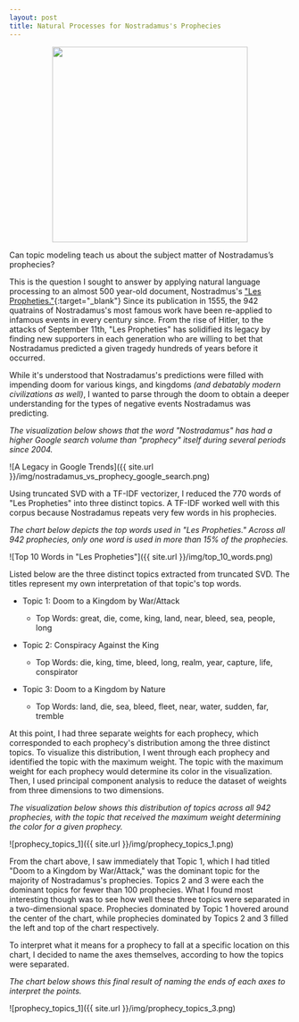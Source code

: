```yaml
---
layout: post
title: Natural Processes for Nostradamus's Prophecies
---
```


<center><img src="https://ct101.us/wp-content/uploads/2014/09/Nostradamus2.gif" width="350" height="350"></center>

Can topic modeling teach us about the subject matter of Nostradamus’s prophecies?

This is the question I sought to answer by applying natural language processing to an almost 500 year-old document, Nostradmus's ["Les Propheties."](https://www.sacred-texts.com/nos/index.htm){:target="_blank"} Since its publication in 1555, the 942 quatrains of Nostradamus's most famous work have been re-applied to infamous events in every century since. From the rise of Hitler, to the attacks of September 11th, "Les Propheties" has solidified its legacy by finding new supporters in each generation who are willing to bet that Nostradamus predicted a given tragedy hundreds of years before it occurred.

While it's understood that Nostradamus's predictions were filled with impending doom for various kings, and kingdoms *(and debatably modern civilizations as well)*, I wanted to parse through the doom to obtain a deeper understanding for the types of negative events Nostradamus was predicting.

*The visualization below shows that the word "Nostradamus" has had a higher Google search volume than "prophecy" itself during several periods since 2004.*

![A Legacy in Google Trends]({{ site.url }}/img/nostradamus_vs_prophecy_google_search.png)

Using truncated SVD with a TF-IDF vectorizer, I reduced the 770 words of "Les Propheties" into three distinct topics. A TF-IDF worked well with this corpus because Nostradamus repeats very few words in his prophecies.

*The chart below depicts the top words used in "Les Propheties." Across all 942 prophecies, only one word is used in more than 15% of the prophecies.*

![Top 10 Words in "Les Propheties"]({{ site.url }}/img/top_10_words.png)

Listed below are the three distinct topics extracted from truncated SVD. The titles represent my own interpretation of that topic's top words.

* Topic  1: Doom to a Kingdom by War/Attack
  * Top Words: great, die, come, king, land, near, bleed, sea, people, long

* Topic  2: Conspiracy Against the King
  * Top Words: die, king, time, bleed, long, realm, year, capture, life, conspirator

* Topic  3: Doom to a Kingdom by Nature
  * Top Words: land, die, sea, bleed, fleet, near, water, sudden, far, tremble

At this point, I had three separate weights for each prophecy, which corresponded to each prophecy's distribution among the three distinct topics. To visualize this distribution, I went through each prophecy and identified the topic with the maximum weight. The topic with the maximum weight for each prophecy would determine its color in the visualization. Then, I used principal component analysis to reduce the dataset of weights from three dimensions to two dimensions.

*The visualization below shows this distribution of topics across all 942 prophecies, with the topic that received the maximum weight determining the color for a given prophecy.*

![prophecy_topics_1]({{ site.url }}/img/prophecy_topics_1.png)

From the chart above, I saw immediately that Topic 1, which I had titled "Doom to a Kingdom by War/Attack," was the dominant topic for the majority of Nostradamus's prophecies. Topics 2 and 3 were each the dominant topics for fewer than 100 prophecies. What I found most interesting though was to see how well these three topics were separated in a two-dimensional space. Prophecies dominated by Topic 1 hovered around the center of the chart, while prophecies dominated by Topics 2 and 3 filled the left and top of the chart respectively.

To interpret what it means for a prophecy to fall at a specific location on this chart, I decided to name the axes themselves, according to how the topics were separated.

*The chart below shows this final result of naming the ends of each axes to interpret the points.*

![prophecy_topics_1]({{ site.url }}/img/prophecy_topics_3.png)

<!-- Since Topics 2 and 3 were the ones that were most separable at both ends of the axes, I them primarily over Topic 1 to determine the axes titles. -->

<!-- For Topic 2, which fell farthest to the left on the chart,  -->

<!-- As mentioned above, Topic 1, or, "Doom to a Kingdom by War/Attack," was the most dominant topic of the three across all 942 prophecies. I wasn't too concerned with the overlap of this topic's distribution with the others, because both war and attack  -->
